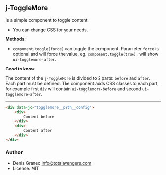 ## j-ToggleMore

Is a simple component to toggle content.

- You can change CSS for your needs.

__Methods__:

- `component.toggle(force)` can toggle the component. Parameter `force` is optional and will force the value. eg. `component.toggle(true);` will show `ui-togglemore-after`.

__Good to know__:

The content of the `j-ToggleMore` is divided to 2 parts: `before` and `after`. Each part must be defined. The component adds CSS classes to each part, for example first `div` will contain `ui-togglemore-before` and second `ui-togglemore-after`.

---

```html
<div data-jc="togglemore__path__config">
	<div>
		Content before
	</div>
	<div>
		Content after
	</div>
</div>
```

### Author

- Denis Granec <info@totalavengers.com>
- License: MIT